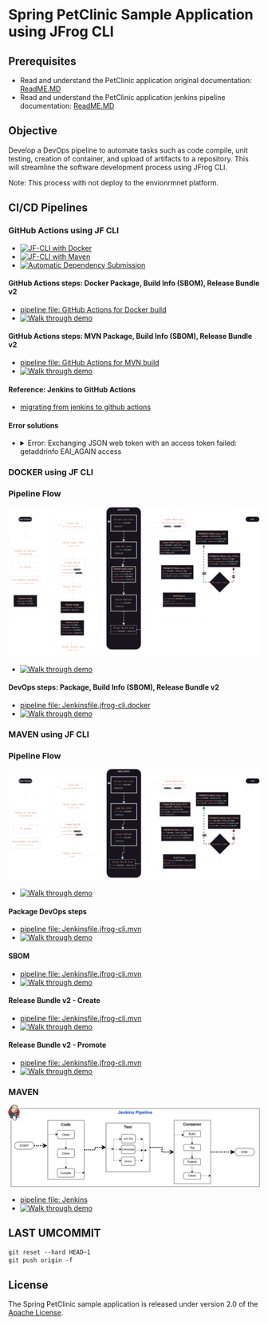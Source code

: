 # Spring PetClinic Sample Application using JFrog CLI

## Prerequisites
- Read and understand the PetClinic application original documentation: [ReadME.MD](readme-original.md)
- Read and understand the PetClinic application jenkins pipeline documentation: [ReadME.MD](readme.md)

## Objective
Develop a DevOps pipeline to automate tasks such as code compile, unit testing, creation of container, and upload of artifacts to a repository. This will streamline the software development process using JFrog CLI.

Note: This process with not deploy to the envionrmnet platform. 


## CI/CD Pipelines
### GitHub Actions using JF CLI

- [![JF-CLI with Docker](https://github.com/krishnamanchikalapudi/spring-petclinic/actions/workflows/jfcli-docker.yml/badge.svg?branch=main)](https://github.com/krishnamanchikalapudi/spring-petclinic/actions/workflows/jfcli-docker.yml)
- [![JF-CLI with Maven](https://github.com/krishnamanchikalapudi/spring-petclinic/actions/workflows/jfcli-mvn.yml/badge.svg?branch=main)](https://github.com/krishnamanchikalapudi/spring-petclinic/actions/workflows/jfcli-mvn.yml)
- [![Automatic Dependency Submission](https://github.com/krishnamanchikalapudi/spring-petclinic/actions/workflows/dependency-graph/auto-submission/badge.svg?branch=main)](https://github.com/krishnamanchikalapudi/spring-petclinic/actions/workflows/dependency-graph/auto-submission)

#### GitHub Actions steps: Docker Package, Build Info (SBOM), Release Bundle v2
- [pipeline file: GitHub Actions for Docker build](./.github/workflows/jfcli-docker.yml)
- [![Walk through demo](https://img.youtube.com/vi/ho0gQDvjDLc/0.jpg)](https://www.youtube.com/watch?v=ho0gQDvjDLc)

#### GitHub Actions steps: MVN Package, Build Info (SBOM), Release Bundle v2
- [pipeline file: GitHub Actions for MVN build](./.github/workflows/jfcli-mvn.yml)
- [![Walk through demo](https://img.youtube.com/vi/RPGwoDRLdXQ/0.jpg)](https://www.youtube.com/watch?v=RPGwoDRLdXQ)
#### Reference: Jenkins to GitHub Actions
- [migrating from jenkins to github actions](https://docs.github.com/en/actions/migrating-to-github-actions/manually-migrating-to-github-actions/migrating-from-jenkins-to-github-actions)
#### Error solutions
- <details><summary>Error: Exchanging JSON web token with an access token failed: getaddrinfo EAI_AGAIN access</summary>
    It is possbile that JF_RT_URL might be a NULL value. Ref [https://github.com/krishnamanchikalapudi/spring-petclinic/actions/runs/10892482444](https://github.com/krishnamanchikalapudi/spring-petclinic/actions/runs/10892482444)
</details>


### DOCKER using JF CLI
### Pipeline Flow
<img src="./DevSecOps-Docker.svg">

- [![Walk through demo](https://img.youtube.com/vi/I28Qv_1oIsk/0.jpg)](https://www.youtube.com/watch?v=I28Qv_1oIsk)
#### DevOps steps: Package, Build Info (SBOM), Release Bundle v2
- [pipeline file: Jenkinsfile.jfrog-cli.docker](./Jenkinsfile.jfrog-cli.docker)
- [![Walk through demo](https://img.youtube.com/vi/60P9nerD5Ig/0.jpg)](https://www.youtube.com/watch?v=60P9nerD5Ig)

### MAVEN  using JF CLI
### Pipeline Flow
<img src="./DevSecOps-mvn.svg">

- [![Walk through demo](https://img.youtube.com/vi/uSpKVVXIZW0/0.jpg)](https://www.youtube.com/watch?v=uSpKVVXIZW0)
#### Package DevOps steps
- [pipeline file: Jenkinsfile.jfrog-cli.mvn](./Jenkinsfile.jfrog-cli.mvn)
- [![Walk through demo](https://img.youtube.com/vi/cHC79tWz8d4/0.jpg)](https://www.youtube.com/watch?v=cHC79tWz8d4)
#### SBOM
- [pipeline file: Jenkinsfile.jfrog-cli.mvn](./Jenkinsfile.jfrog-cli.mvn)
- [![Walk through demo](https://img.youtube.com/vi/Sm4vWhPsvAY/0.jpg)](https://www.youtube.com/watch?v=Sm4vWhPsvAY)
#### Release Bundle v2 - Create
- [pipeline file: Jenkinsfile.jfrog-cli.mvn](./Jenkinsfile.jfrog-cli.mvn)
- [![Walk through demo](https://img.youtube.com/vi/zap2gfYA3Vs/0.jpg)](https://www.youtube.com/watch?v=zap2gfYA3Vs)
#### Release Bundle v2 - Promote
- [pipeline file: Jenkinsfile.jfrog-cli.mvn](./Jenkinsfile.jfrog-cli.mvn)
- [![Walk through demo](https://img.youtube.com/vi/xXSdGRBPFjg/0.jpg)](https://www.youtube.com/watch?v=xXSdGRBPFjg)

### MAVEN  
<img src="./cipipeline.svg">

- [pipeline file: Jenkins](./Jenkinsfile)
- [![Walk through demo](https://img.youtube.com/vi/zgiaPIp-ZZA/0.jpg)](https://www.youtube.com/watch?v=zgiaPIp-ZZA)




## LAST UMCOMMIT
`````
git reset --hard HEAD~1
git push origin -f
`````

## License
The Spring PetClinic sample application is released under version 2.0 of the [Apache License](https://www.apache.org/licenses/LICENSE-2.0).
